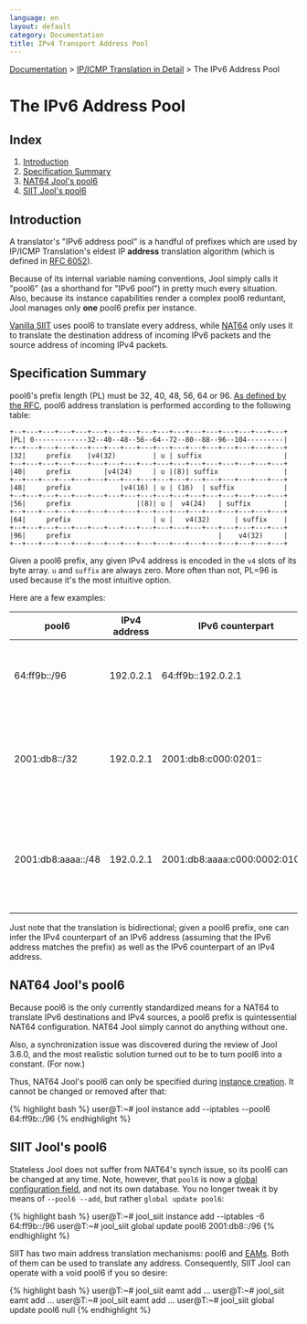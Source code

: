 ```yaml
---
language: en
layout: default
category: Documentation
title: IPv4 Transport Address Pool
---
```


[Documentation](documentation.html) > [IP/ICMP Translation in Detail](documentation.html#ipicmp-translation-in-detail) > The IPv6 Address Pool

# The IPv6 Address Pool

## Index

1. [Introduction](#introduction)
2. [Specification Summary](#specification-summary)
3. [NAT64 Jool's pool6](#nat64-jools-pool6)
4. [SIIT Jool's pool6](#siit-jools-pool6)

## Introduction

A translator's "IPv6 address pool" is a handful of prefixes which are used by IP/ICMP Translation's eldest IP **address** translation algorithm (which is defined in [RFC 6052](https://tools.ietf.org/html/rfc6052)).

Because of its internal variable naming conventions, Jool simply calls it "pool6" (as a shorthand for "IPv6 pool") in pretty much every situation. Also, because its instance capabilities render a complex pool6 reduntant, Jool manages only **one** pool6 prefix per instance.

[Vanilla SIIT](intro-xlat.html#siit-traditional) uses pool6 to translate every address, while [NAT64](intro-xlat.html#stateful-nat64) only uses it to translate the destination address of incoming IPv6 packets and the source address of incoming IPv4 packets.

## Specification Summary

pool6's prefix length (PL) must be 32, 40, 48, 56, 64 or 96. [As defined by the RFC](https://tools.ietf.org/html/rfc6052#section-2.2), pool6 address translation is performed according to the following table:

	+--+---+---+---+---+---+---+---+---+---+---+---+---+---+---+---+---+
	|PL| 0-------------32--40--48--56--64--72--80--88--96--104---------|
	+--+---+---+---+---+---+---+---+---+---+---+---+---+---+---+---+---+
	|32|     prefix    |v4(32)         | u | suffix                    |
	+--+---+---+---+---+---+---+---+---+---+---+---+---+---+---+---+---+
	|40|     prefix        |v4(24)     | u |(8)| suffix                |
	+--+---+---+---+---+---+---+---+---+---+---+---+---+---+---+---+---+
	|48|     prefix            |v4(16) | u | (16)  | suffix            |
	+--+---+---+---+---+---+---+---+---+---+---+---+---+---+---+---+---+
	|56|     prefix                |(8)| u |  v4(24)   | suffix        |
	+--+---+---+---+---+---+---+---+---+---+---+---+---+---+---+---+---+
	|64|     prefix                    | u |   v4(32)      | suffix    |
	+--+---+---+---+---+---+---+---+---+---+---+---+---+---+---+---+---+
	|96|     prefix                                    |    v4(32)     |
	+--+---+---+---+---+---+---+---+---+---+---+---+---+---+---+---+---+

Given a pool6 prefix, any given IPv4 address is encoded in the `v4` slots of its byte array. `u` and `suffix` are always zero. More often than not, PL=96 is used because it's the most intuitive option.

Here are a few examples:

| pool6              | IPv4 address | IPv6 counterpart               | Notes                                                                     |
|--------------------|--------------|--------------------------------|---------------------------------------------------------------------------|
| 64:ff9b::/96       | 192.0.2.1    | 64:ff9b::192.0.2.1             | The IPv4 address is simply stuck at the end of the prefix.                |
| 2001:db8::/32      | 192.0.2.1    | 2001:db8:c000:0201::           | The IPv4 address is located in bits 32-63. Everything after that is zero. |
| 2001:db8:aaaa::/48 | 192.0.2.1    | 2001:db8:aaaa:c000:0002:0100:: | The IPv4 address is located in bits 48-87 with a gap among bits 64-71.    |

Just note that the translation is bidirectional; given a pool6 prefix, one can infer the IPv4 counterpart of an IPv6 address (assuming that the IPv6 address matches the prefix) as well as the IPv6 counterpart of an IPv4 address.

## NAT64 Jool's pool6

Because pool6 is the only currently standardized means for a NAT64 to translate IPv6 destinations and IPv4 sources, a pool6 prefix is quintessential NAT64 configuration. NAT64 Jool simply cannot do anything without one.

Also, a synchronization issue was discovered during the review of Jool 3.6.0, and the most realistic solution turned out to be to turn pool6 into a constant. (For now.)

Thus, NAT64 Jool's pool6 can only be specified during [instance creation](usr-flags-instance.html). It cannot be changed or removed after that:

{% highlight bash %}
user@T:~# jool instance add --iptables --pool6 64:ff9b::/96
{% endhighlight %}

## SIIT Jool's pool6

Stateless Jool does not suffer from NAT64's synch issue, so its pool6 can be changed at any time. Note, however, that `pool6` is now a [global configuration field](usr-flags-global.html#--pool6), and not its own database. You no longer tweak it by means of `--pool6 --add`, but rather `global update pool6`:

{% highlight bash %}
user@T:~# jool_siit instance add --iptables -6 64:ff9b::/96
user@T:~# jool_siit global update pool6 2001:db8::/96
{% endhighlight %}

SIIT has two main address translation mechanisms: pool6 and [EAMs](eamt.html). Both of them can be used to translate any address. Consequently, SIIT Jool can operate with a void pool6 if you so desire:

{% highlight bash %}
user@T:~# jool_siit eamt add ...
user@T:~# jool_siit eamt add ...
user@T:~# jool_siit eamt add ...
user@T:~# jool_siit global update pool6 null
{% endhighlight %}
